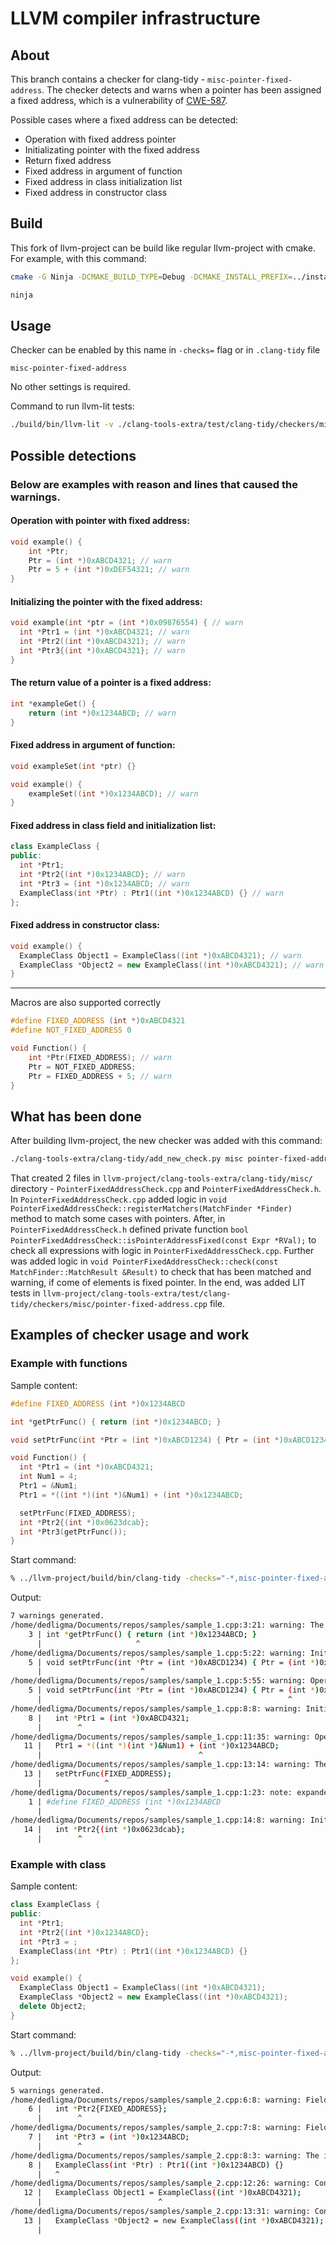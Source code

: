 # LLVM compiler infrastructure

## About

This branch contains a checker for clang-tidy - `misc-pointer-fixed-address`. The checker detects and warns when a pointer has been assigned a fixed address, which is a vulnerability of [CWE-587](https://cwe.mitre.org/data/definitions/587.html).

Possible cases where a fixed address can be detected:

- Operation with fixed address pointer
- Initializating pointer with the fixed address
- Return fixed address
- Fixed address in argument of function
- Fixed address in class initialization list
- Fixed address in constructor class

## Build

This fork of llvm-project can be build like regular llvm-project with cmake. For example, with this command:

```bash
cmake -G Ninja -DCMAKE_BUILD_TYPE=Debug -DCMAKE_INSTALL_PREFIX=../install -DLLVM_TARGETS_TO_BUILD="X86" -DLLVM_ENABLE_PROJECTS="clang;clang-tools-extra" -DLLVM_USE_SPLIT_DWARF=ON -DBUILD_SHARED_LIBS=ON ../llvm

ninja
```

## Usage

Checker can be enabled by this name in `-checks=` flag or in `.clang-tidy` file

```
misc-pointer-fixed-address
```

No other settings is required.

Command to run llvm-lit tests:

```bash
./build/bin/llvm-lit -v ./clang-tools-extra/test/clang-tidy/checkers/misc/pointer-fixed-address.cpp
```

## Possible detections

### Below are examples with reason and lines that caused the warnings.

#### Operation with pointer with fixed address:

```cpp
void example() {
    int *Ptr;
    Ptr = (int *)0xABCD4321; // warn
    Ptr = 5 + (int *)0xDEF54321; // warn
}
```

#### Initializing the pointer with the fixed address:

```cpp
void example(int *ptr = (int *)0x09876554) { // warn
  int *Ptr1 = (int *)0xABCD4321; // warn
  int *Ptr2((int *)0xABCD4321); // warn
  int *Ptr3{(int *)0xABCD4321}; // warn
}
```

#### The return value of a pointer is a fixed address:

```cpp
int *exampleGet() {
    return (int *)0x1234ABCD; // warn
}
```

#### Fixed address in argument of function:

```cpp
void exampleSet(int *ptr) {}

void example() {
    exampleSet((int *)0x1234ABCD); // warn
}
```

#### Fixed address in class field and initialization list:

```cpp
class ExampleClass {
public:
  int *Ptr1;
  int *Ptr2{(int *)0x1234ABCD}; // warn
  int *Ptr3 = (int *)0x1234ABCD; // warn
  ExampleClass(int *Ptr) : Ptr1((int *)0x1234ABCD) {} // warn
};
```

#### Fixed address in constructor class:

```cpp
void example() {
  ExampleClass Object1 = ExampleClass((int *)0xABCD4321); // warn
  ExampleClass *Object2 = new ExampleClass((int *)0xABCD4321); // warn
}
```

---

Macros are also supported correctly

```cpp
#define FIXED_ADDRESS (int *)0xABCD4321
#define NOT_FIXED_ADDRESS 0

void Function() {
    int *Ptr(FIXED_ADDRESS); // warn
    Ptr = NOT_FIXED_ADDRESS;
    Ptr = FIXED_ADDRESS + 5; // warn
}
```

## What has been done

After building llvm-project, the new checker was added with this command:

```bash
./clang-tools-extra/clang-tidy/add_new_check.py misc pointer-fixed-address
```

That created 2 files in `llvm-project/clang-tools-extra/clang-tidy/misc/` directory - `PointerFixedAddressCheck.cpp` and `PointerFixedAddressCheck.h`. In `PointerFixedAddressCheck.cpp` added logic in `void PointerFixedAddressCheck::registerMatchers(MatchFinder *Finder)` method to match some cases with pointers. After, in `PointerFixedAddressCheck.h` defined private function `bool PointerFixedAddressCheck::isPointerAddressFixed(const Expr *RVal);` to check all expressions with logic in `PointerFixedAddressCheck.cpp`. Further was added logic in `void PointerFixedAddressCheck::check(const MatchFinder::MatchResult &Result)` to check that has been matched and warning, if come of elements is fixed pointer. In the end, was added LIT tests in `llvm-project/clang-tools-extra/test/clang-tidy/checkers/misc/pointer-fixed-address.cpp` file.

## Examples of checker usage and work

### Example with functions

Sample content:

```cpp
#define FIXED_ADDRESS (int *)0x1234ABCD

int *getPtrFunc() { return (int *)0x1234ABCD; }

void setPtrFunc(int *Ptr = (int *)0xABCD1234) { Ptr = (int *)0xABCD1234; }

void Function() {
  int *Ptr1 = (int *)0xABCD4321;
  int Num1 = 4;
  Ptr1 = &Num1;
  Ptr1 = *((int *)(int *)&Num1) + (int *)0x1234ABCD;

  setPtrFunc(FIXED_ADDRESS);
  int *Ptr2{(int *)0x0623dcab};
  int *Ptr3(getPtrFunc());
}

```

Start command:

```bash
% ../llvm-project/build/bin/clang-tidy -checks="-*,misc-pointer-fixed-address" ./sample_1.cpp --
```

Output:

```bash
7 warnings generated.
/home/dedligma/Documents/repos/samples/sample_1.cpp:3:21: warning: The return value of a pointer is a fixed address [misc-pointer-fixed-address]
    3 | int *getPtrFunc() { return (int *)0x1234ABCD; }
      |                     ^
/home/dedligma/Documents/repos/samples/sample_1.cpp:5:22: warning: Initializing the pointer with the fixed address [misc-pointer-fixed-address]
    5 | void setPtrFunc(int *Ptr = (int *)0xABCD1234) { Ptr = (int *)0xABCD1234; }
      |                      ^
/home/dedligma/Documents/repos/samples/sample_1.cpp:5:55: warning: Operation with pointer with fixed address [misc-pointer-fixed-address]
    5 | void setPtrFunc(int *Ptr = (int *)0xABCD1234) { Ptr = (int *)0xABCD1234; }
      |                                                       ^
/home/dedligma/Documents/repos/samples/sample_1.cpp:8:8: warning: Initializing the pointer with the fixed address [misc-pointer-fixed-address]
    8 |   int *Ptr1 = (int *)0xABCD4321;
      |        ^
/home/dedligma/Documents/repos/samples/sample_1.cpp:11:35: warning: Operation with pointer with fixed address [misc-pointer-fixed-address]
   11 |   Ptr1 = *((int *)(int *)&Num1) + (int *)0x1234ABCD;
      |                                   ^
/home/dedligma/Documents/repos/samples/sample_1.cpp:13:14: warning: The pointer in the argument has a fixed address [misc-pointer-fixed-address]
   13 |   setPtrFunc(FIXED_ADDRESS);
      |              ^
/home/dedligma/Documents/repos/samples/sample_1.cpp:1:23: note: expanded from macro 'FIXED_ADDRESS'
    1 | #define FIXED_ADDRESS (int *)0x1234ABCD
      |                       ^
/home/dedligma/Documents/repos/samples/sample_1.cpp:14:8: warning: Initializing the pointer with the fixed address [misc-pointer-fixed-address]
   14 |   int *Ptr2{(int *)0x0623dcab};
      |        ^

```

### Example with class

Sample content:

```cpp
class ExampleClass {
public:
  int *Ptr1;
  int *Ptr2{(int *)0x1234ABCD};
  int *Ptr3 = ;
  ExampleClass(int *Ptr) : Ptr1((int *)0x1234ABCD) {}
};

void example() {
  ExampleClass Object1 = ExampleClass((int *)0xABCD4321);
  ExampleClass *Object2 = new ExampleClass((int *)0xABCD4321);
  delete Object2;
}
```

Start command:

```bash
% ../llvm-project/build/bin/clang-tidy -checks="-*,misc-pointer-fixed-address" ./sample_2.cpp --
```

Output:

```bash
5 warnings generated.
/home/dedligma/Documents/repos/samples/sample_2.cpp:6:8: warning: Field in class has initialization with fixed address [misc-pointer-fixed-address]
    6 |   int *Ptr2{FIXED_ADDRESS};
      |        ^
/home/dedligma/Documents/repos/samples/sample_2.cpp:7:8: warning: Field in class has initialization with fixed address [misc-pointer-fixed-address]
    7 |   int *Ptr3 = (int *)0x1234ABCD;
      |        ^
/home/dedligma/Documents/repos/samples/sample_2.cpp:8:3: warning: The initialization list contains a fixed pointer address [misc-pointer-fixed-address]
    8 |   ExampleClass(int *Ptr) : Ptr1((int *)0x1234ABCD) {}
      |   ^
/home/dedligma/Documents/repos/samples/sample_2.cpp:12:26: warning: Constructor for class contains a fixed pointer address [misc-pointer-fixed-address]
   12 |   ExampleClass Object1 = ExampleClass((int *)0xABCD4321);
      |                          ^
/home/dedligma/Documents/repos/samples/sample_2.cpp:13:31: warning: Constructor for class contains a fixed pointer address [misc-pointer-fixed-address]
   13 |   ExampleClass *Object2 = new ExampleClass((int *)0xABCD4321);
      |                               ^
```
